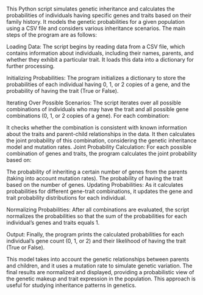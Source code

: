 This Python script simulates genetic inheritance and calculates the probabilities of individuals having specific genes and traits based on their family history. It models the genetic probabilities for a given population using a CSV file and considers various inheritance scenarios. The main steps of the program are as follows:

Loading Data: The script begins by reading data from a CSV file, which contains information about individuals, including their names, parents, and whether they exhibit a particular trait. It loads this data into a dictionary for further processing.

Initializing Probabilities: The program initializes a dictionary to store the probabilities of each individual having 0, 1, or 2 copies of a gene, and the probability of having the trait (True or False).

Iterating Over Possible Scenarios: The script iterates over all possible combinations of individuals who may have the trait and all possible gene combinations (0, 1, or 2 copies of a gene). For each combination:

It checks whether the combination is consistent with known information about the traits and parent-child relationships in the data.
It then calculates the joint probability of this combination, considering the genetic inheritance model and mutation rates.
Joint Probability Calculation: For each possible combination of genes and traits, the program calculates the joint probability based on:

The probability of inheriting a certain number of genes from the parents (taking into account mutation rates).
The probability of having the trait based on the number of genes.
Updating Probabilities: As it calculates probabilities for different gene-trait combinations, it updates the gene and trait probability distributions for each individual.

Normalizing Probabilities: After all combinations are evaluated, the script normalizes the probabilities so that the sum of the probabilities for each individual’s genes and traits equals 1.

Output: Finally, the program prints the calculated probabilities for each individual’s gene count (0, 1, or 2) and their likelihood of having the trait (True or False).

This model takes into account the genetic relationships between parents and children, and it uses a mutation rate to simulate genetic variation. The final results are normalized and displayed, providing a probabilistic view of the genetic makeup and trait expression in the population. This approach is useful for studying inheritance patterns in genetics.